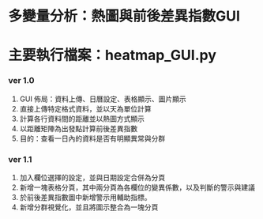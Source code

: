 # 多變量分析：熱圖與前後差異指數GUI
主要執行檔案：heatmap_GUI.py
===
### ver 1.0
1. GUI 佈局：資料上傳、日曆設定、表格顯示、圖片顯示
2. 直接上傳特定格式資料，並以天為單位計算
3. 計算各行資料間的距離並以熱圖方式顯示
4. 以距離矩陣為出發點計算前後差異指數
5. 目的：查看一日內的資料是否有明顯異常與分群

### ver 1.1
1. 加入欄位選擇的設定，並與日期設定合併為分頁
2. 新增一塊表格分頁，其中兩分頁為各欄位的變異係數，以及判斷的警示與建議
3. 於前後差異指數圖中新增警示用輔助指標。
4. 新增分群視覺化，並且將圖示整合為一塊分頁

